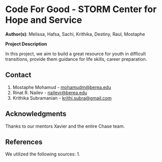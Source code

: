 # Code For Good - STORM Center for Hope and Service

️**Author(s)**: Melissa, Hafsa, Sachi, Krithika, Destiny, Raul, Mostaphe

️**Project Description**

In this project, we aim to build a great resource for youth in difficult transitions, provide them guidance for life skills, career preparation.

## Contact

1. Mostaphe Mohamud - mohamudm@berea.edu
2. Rinat R. Nailev - nailevr@berea.edu
3. Krithika Subramanian - krithi.subra@gmail.com

## Acknowledgments

Thanks to our mentors Xavier and the entire Chase team. 

## References

We utilized the following sources:
1. 
